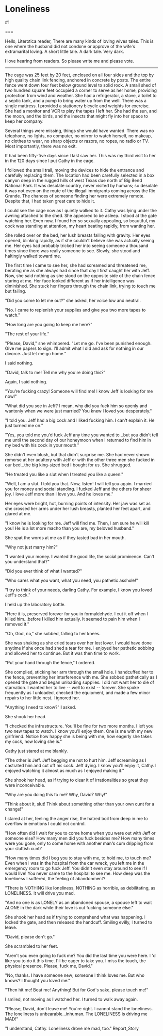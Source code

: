 Loneliness
==========
#1 

 

 

===

Hello, Literotica reader, There are many kinds of loving wives tales. This is one where the husband did not condone or approve of the wife's extramarital loving. A short little tale. A dark tale. Very dark. 

 I love hearing from readers. So please write me and please vote. 

 ___________________________ 

 The cage was 25 feet by 20 feet, enclosed on all four sides and the top by high quality chain link fencing, anchored in concrete by posts. The entire fence went down four feet below ground level to solid rock. A small shed of two hundred square feet occupied a corner to serve as her home, providing protection from wind and weather. She had a refrigerator, a stove, a toilet to a septic tank, and a pump to bring water up from the well. There was a single mattress. I provided a stationery bicycle and weights for exercise. She had a monitor and VCR to play the tapes I left her. She had the sun, and the moon, and the birds, and the insects that might fly into her space to keep her company. 

 Several things were missing, things she would have wanted. There was no telephone, no lights, no computer, no mirror to watch herself, no makeup, no clothes to wear, no sharp objects or razors, no ropes, no radio or TV. Most importantly, there was no exit. 

 It had been fifty-five days since I last saw her. This was my third visit to her in the 120 days since I put Cathy in the cage. 

 I followed the small trail, moving the devices to hide the entrance and carefully replacing them. The location had been carefully selected in a box canyon deep in the rugged hills of west Texas due north of Big Bend National Park. It was desolate country, never visited by humans; so desolate it was not even on the route of the illegal immigrants coming across the Rio Grande. The chances of someone finding her were extremely remote. Despite that, I had taken great care to hide it. 

 I could see the cage now as I quietly walked to it. Cathy was lying under the awning attached to the shed. She appeared to be asleep. I stood at the gate watching her. Even now, I found her so sexually appealing, so beautiful, my cock was standing at attention, my heart beating rapidly, from wanting her. 

 She rolled over on the bed, her lush breasts falling with gravity. Her eyes opened, blinking rapidly, as if she couldn't believe she was actually seeing me. Her eyes had probably tricked her into seeing someone a thousand times since there was really someone to see. Slowly, she stood and haltingly walked toward me. 

 The first time I came to see her, she had screamed and threatened me, berating me as she always had since that day I first caught her with Jeff. Now, she said nothing as she stood on the opposite side of the chain fence staring at me. Her face looked different as if her intelligence was diminished. She stuck her fingers through the chain link, trying to touch me but failing. 

 "Did you come to let me out?" she asked, her voice low and neutral. 

 "No. I came to replenish your supplies and give you two more tapes to watch." 

 "How long are you going to keep me here?" 

 "The rest of your life." 

 "Please, David," she whimpered. "Let me go. I've been punished enough. Give me papers to sign. I'll admit what I did and ask for nothing in our divorce. Just let me go home." 

 I said nothing. 

 "David, talk to me! Tell me why you're doing this?" 

 Again, I said nothing. 

 "You're fucking crazy! Someone will find me! I know Jeff is looking for me now!" 

 "What did you see in Jeff? I mean, why did you fuck him so openly and wantonly when we were just married? You knew I loved you desperately." 

 "I told you. Jeff had a big cock and I liked fucking him. I can't explain it. He just turned me on." 

 "Yes, you told me you'd fuck Jeff any time you wanted to...but you didn't tell me until the second day of our honeymoon when I returned to find him in my bed with his cock in your mouth." 

 She didn't even blush, but that didn't surprise me. She had never shown remorse at her adultery with Jeff or with the other three men she fucked in our bed...the big king-sized bed I bought for us. She shrugged. 

 "He treated you like a slut when I treated you like a queen." 

 "Well, I am a slut. I told you that. Now, listen! I will tell you again. I married you for money and social standing. I fucked Jeff and the others for sheer joy. I love Jeff more than I love you. And he loves me." 

 Her eyes were bright, hot, burning points of intensity. Her jaw was set as she crossed her arms under her lush breasts, planted her feet apart, and glared at me. 

 "I know he is looking for me. Jeff will find me. Then, I am sure he will kill you! He is a lot more macho than you are, my beloved husband." 

 She spat the words at me as if they tasted bad in her mouth. 

 "Why not just marry him?" 

 "I wanted your money. I wanted the good life, the social prominence. Can't you understand that?" 

 "Did you ever think of what I wanted?" 

 "Who cares what you want, what you need, you pathetic asshole!" 

 "I try to think of your needs, darling Cathy. For example, I know you loved Jeff's cock." 

 I held up the laboratory bottle. 

 "Here it is, preserved forever for you in formaldehyde. I cut it off when I killed him...before I killed him actually. It seemed to pain him when I removed it." 

 "Oh, God, no," she sobbed, falling to her knees. 

 She was shaking as she cried tears over her lost lover. I would have done anytime if she once had shed a tear for me. I enjoyed her pathetic sobbing and allowed her to continue. But it was then time to work. 

 "Put your hand through the fence," I ordered. 

 She complied, sticking her arm through the small hole. I handcuffed her to the fence, preventing her interference with me. She sobbed pathetically as I opened the gate and began unloading supplies. I did not want her to die of starvation. I wanted her to live -- well to exist -- forever. She spoke frequently as I unloaded, checked the equipment, and made a few minor repairs to her little nest. I ignored her. 

 "Anything I need to know?" I asked. 

 She shook her head. 

 "I checked the infrastructure. You'll be fine for two more months. I left you two new tapes to watch. I know you'll enjoy them. One is me with my new girlfriend. Notice how happy she is being with me, how eagerly she takes my cock, how loving she is." 

 Cathy just stared at me blankly. 

 "The other is Jeff. Jeff begging me not to hurt him. Jeff screaming as I castrated him and cut off his cock. Jeff dying. I know you'll enjoy it, Cathy. I enjoyed watching it almost as much as I enjoyed making it." 

 She shook her head, as if trying to clear it of irrationalities so great they were inconceivable. 

 "Why are you doing this to me? Why, David? Why!" 

 "Think about it, slut! Think about something other than your own cunt for a change!" 

 I stared at her, feeling the anger rise, the hatred boil from deep in me to overflow in emotions I could not control. 

 "How often did I wait for you to come home when you were out with Jeff or someone else? How many men did you fuck besides me? How many times were you gone, only to come home with another man's cum dripping from your sluttish cunt? 

 "How many times did I beg you to stay with me, to hold me, to touch me? Even when I was in the hospital from the car wreck, you left me in the emergency room to go fuck Jeff. You didn't even stay around to see if I would live! You never came to the hospital to see me. How deep was the loneliness I suffered, the feeling of abandonment? 

 "There is NOTHING like loneliness, NOTHING as horrible, as debilitating, as LONELINESS. It will drive you mad. 

 "And no one is as LONELY as an abandoned spouse, a spouse left to wait ALONE in the dark while their love is out fucking someone else." 

 She shook her head as if trying to comprehend what was happening. I locked the gate, and then released the handcuff. Smiling evilly, I turned to leave. 

 "David, please don't go." 

 She scrambled to her feet. 

 "Aren't you even going to fuck me? You did the last time you were here. I 'd like you to do it this time. I'll be eager to take you. I miss the touch, the physical presence. Please, fuck me, David." 

 "No, thanks. I have someone new; someone I think loves me. But who knows? I thought you loved me." 

 "Then hit me! Beat me! Anything! But for God's sake, please touch me!" 

 I smiled, not moving as I watched her. I turned to walk away again. 

 "Please, David, don't leave me! You're right. I cannot stand the loneliness. The loneliness is unbearable...inhuman. The LONELINESS is driving me MAD!" 

 "I understand, Cathy. Loneliness drove me mad, too." Report_Story 
